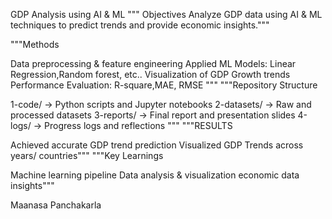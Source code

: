 GDP Analysis using AI & ML
""" Objectives Analyze GDP data using AI & ML techniques to predict trends and provide economic insights."""

"""Methods

Data preprocessing & feature engineering
Applied ML Models: Linear Regression,Random forest, etc..
Visualization of GDP Growth trends
Performance Evaluation: R-square,MAE, RMSE """
"""Repository Structure

1-code/ → Python scripts and Jupyter notebooks
2-datasets/ → Raw and processed datasets
3-reports/ → Final report and presentation slides
4-logs/ → Progress logs and reflections """
"""RESULTS

Achieved accurate GDP trend prediction
Visualized GDP Trends across years/ countries"""
"""Key Learnings

Machine learning pipeline
Data analysis & visualization
economic data insights"""

 Maanasa Panchakarla
